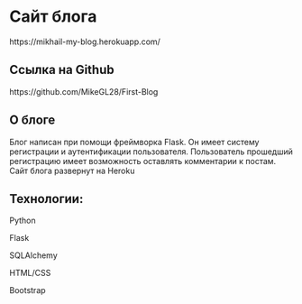 <h1>Сайт блога</h1>
https://mikhail-my-blog.herokuapp.com/

<h2>Ссылка на Github</h2>
https://github.com/MikeGL28/First-Blog

<h2>О блоге</h2>
<p>Блог написан при помощи фреймворка Flask. Он имеет систему регистрации и аутентификации пользователя. 
  Пользователь прошедший регистрацию имеет возможность оставлять комментарии к постам. Сайт блога развернут на Heroku</p>
  
 <h2>Технологии:</h2>
 <p>Python</p>
 <p>Flask</p>
 <p>SQLAlchemy</p>
 <p>HTML/CSS</p>
 <p>Bootstrap</p>
